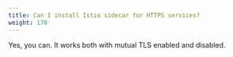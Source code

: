 ```yaml
---
title: Can I install Istio sidecar for HTTPS services?
weight: 170
---
```


Yes, you can. It works both with mutual TLS enabled and disabled.

